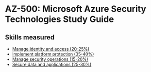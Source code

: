 # AZ-500: Microsoft Azure Security Technologies Study Guide

## Skills measured
* [Manage identity and access (20-25%)](1-Manage%20identity%20and%20access%20(20-25%25).md)
* [Implement platform protection (35-40%)](2-Implement%20platform%20protection%20(35-40%25).md)
* [Manage security operations (15-20%)](3-Manage%20security%20operations%20(15-20%25).md)
* [Secure data and applications (25-30%)](4-Secure%20data%20and%20applications%20(25-30%25).md)